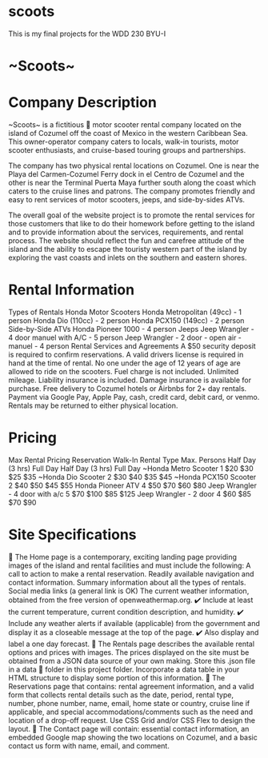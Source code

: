 # scoots
This is my final projects for the WDD 230 BYU-I


# ~Scoots~
# Company Description
~Scoots~ is a fictitious 🛵 motor scooter rental company located on the island of Cozumel off the coast of Mexico in the western Caribbean Sea. This owner-operator company caters to locals, walk-in tourists, motor scooter enthusiasts, and cruise-based touring groups and partnerships.

The company has two physical rental locations on Cozumel. One is near the Playa del Carmen-Cozumel Ferry dock in el Centro de Cozumel and the other is near the Terminal Puerta Maya further south along the coast which caters to the cruise lines and patrons. The company promotes friendly and easy to rent services of motor scooters, jeeps, and side-by-sides ATVs.

The overall goal of the website project is to promote the rental services for those customers that like to do their homework before getting to the island and to provide information about the services, requirements, and rental process. The website should reflect the fun and carefree attitude of the island and the ability to escape the touristy western part of the island by exploring the vast coasts and inlets on the southern and eastern shores.

# Rental Information
Types of Rentals
Honda Motor Scooters
Honda Metropolitan (49cc) - 1 person
Honda Dio (110cc) - 2 person
Honda PCX150 (149cc) - 2 person
Side-by-Side ATVs
Honda Pioneer 1000 - 4 person
Jeeps
Jeep Wrangler - 4 door manuel with A/C - 5 person
Jeep Wrangler - 2 door - open air - manuel - 4 person
Rental Services and Agreements
A $50 security deposit is required to confirm reservations.
A valid drivers license is required in hand at the time of rental.
No one under the age of 12 years of age are allowed to ride on the scooters.
Fuel charge is not included.
Unlimited mileage.
Liability insurance is included.
Damage insurance is available for purchase.
Free delivery to Cozumel hotels or Airbnbs for 2+ day rentals.
Payment via Google Pay, Apple Pay, cash, credit card, debit card, or venmo.
Rentals may be returned to either physical location.
# Pricing
Max Rental Pricing
Reservation	Walk-In
Rental Type	Max. Persons	Half Day
(3 hrs)	Full Day	Half Day
(3 hrs)	Full Day
~Honda Metro Scooter	1	$20	$30	$25	$35
~Honda Dio Scooter	2	$30	$40	$35	$45
~Honda PCX150 Scooter	2	$40	$50	$45	$55
Honda Pioneer ATV	4	$50	$70	$60	$80
Jeep Wrangler - 4 door with a/c	5	$70	$100	$85	$125
Jeep Wrangler - 2 door	4	$60	$85	$70	$90
# Site Specifications
📄 The Home page is a contemporary, exciting landing page providing images of the island and rental facilities and must include the following:
A call to action to make a rental reservation.
Readily available navigation and contact information.
Summary information about all the types of rentals.
Social media links (a general link is OK)
The current weather information, obtained from the free version of openweathermap.org.
✔️ Include at least the current temperature, current condition description, and humidity.
✔️ Include any weather alerts if available (applicable) from the government and display it as a closeable message at the top of the page.
✔️ Also display and label a one day forecast.
📄 The Rentals page describes the available rental options and prices with images.
The prices displayed on the site must be obtained from a JSON data source of your own making.
Store this .json file in a data 📁 folder in this project folder.
Incorporate a data table in your HTML structure to display some portion of this information.
📄 The Reservations page that contains:
rental agreement information, and
a valid form that collects rental details such as the date, period, rental type, number, phone number, name, email, home state or country, cruise line if applicable, and special accommodations/comments such as the need and location of a drop-off request.
Use CSS Grid and/or CSS Flex to design the layout.
📄 The Contact page will contain:
essential contact information,
an embedded Google map showing the two locations on Cozumel, and
a basic contact us form with name, email, and comment.